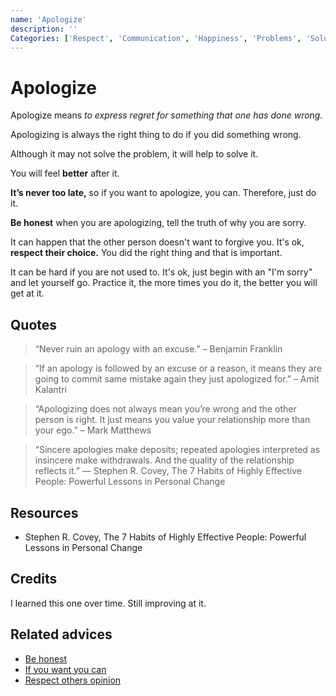 ```yaml
---
name: 'Apologize'
description: ''
Categories: ['Respect', 'Communication', 'Happiness', 'Problems', 'Solutions', 'Integrity']
---
```

# Apologize

Apologize means _to express regret for something that one has done wrong._

Apologizing is always the right thing to do if you did something wrong.

Although it may not solve the problem, it will help to solve it.

You will feel **better** after it.

**It’s never too late,** so if you want to apologize, you can. Therefore, just do it.

**Be honest** when you are apologizing, tell the truth of why you are sorry.

It can happen that the other person doesn't want to forgive you. It's ok, **respect their choice.** You did the right thing and that is important.

It can be hard if you are not used to. It's ok, just begin with an "I'm sorry" and let yourself go. Practice it, the more times you do it, the better you will get at it.

## Quotes

> “Never ruin an apology with an excuse.”
> – Benjamin Franklin

> “If an apology is followed by an excuse or a reason, it means they are going to commit same mistake again they just apologized for.”
> – Amit Kalantri

> “Apologizing does not always mean you’re wrong and the other person is right. It just means you value your relationship more than your ego.”
> – Mark Matthews

> “Sincere apologies make deposits; repeated apologies interpreted as insincere make withdrawals. And the quality of the relationship reflects it.”
> ― Stephen R. Covey, The 7 Habits of Highly Effective People: Powerful Lessons in Personal Change

## Resources

- Stephen R. Covey, The 7 Habits of Highly Effective People: Powerful Lessons in Personal Change

## Credits

I learned this one over time. Still improving at it.

## Related advices

- [Be honest](../Be%20honest/index.md)
- [If you want you can](../If%20you%20want%20you%20can/index.md)
- [Respect others opinion](../Respect%20others%20opinion/index.md)
